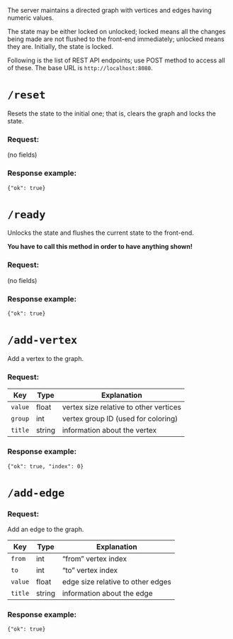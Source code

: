 The server maintains a directed graph with vertices and edges having numeric
values.

The state may be either locked on unlocked; locked means all the changes being
made are not flushed to the front-end immediately; unlocked means they are.
Initially, the state is locked.

Following is the list of REST API endpoints; use POST method to access all of
these. The base URL is `http://localhost:8080`.

# `/reset`

Resets the state to the initial one; that is, clears the graph and locks the
state.

### Request:

(no fields)

### Response example:

````
{"ok": true}
````

# `/ready`

Unlocks the state and flushes the current state to the front-end.

**You have to call this method in order to have anything shown!**

### Request:

(no fields)

### Response example:

````
{"ok": true}
````

# `/add-vertex`

Add a vertex to the graph.

### Request:

|  Key     | Type   | Explanation                            |
| -------- | ------ | -------------------------------------- |
| `value`  | float  | vertex size relative to other vertices |
| `group`  | int    | vertex group ID (used for coloring)    |
| `title`  | string | information about the vertex           |

### Response example:

````
{"ok": true, "index": 0}
````

# `/add-edge`

### Request:

Add an edge to the graph.

|  Key     | Type   | Explanation                            |
| -------- | ------ | -------------------------------------- |
| `from`   | int    | “from” vertex index                    |
| `to`     | int    | “to” vertex index                      |
| `value`  | float  | edge size relative to other edges      |
| `title`  | string | information about the edge             |

### Response example:

````
{"ok": true}
````
